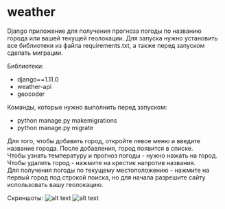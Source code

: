 # weather
Django приложение для получения прогноза погоды по названию города или вашей текущей геолокации.
Для запуска нужно установить все библиотеки из файла requirements.txt, а также перед запуском сделать миграции.

Библиотеки:
- django==1.11.0
- weather-api
- geocoder

Команды, которые нужно выполнить перед запуском:
- python manage.py makemigrations
- python manage.py migrate

Для того, чтобы добавить город, откройте левое меню и введите название города. После добавления, город появится в списке.
<br>Чтобы узнать температуру и прогноз погоды - нужно нажать на город. Чтобы удалить город - нажмите на крестик напротив названия. 
<br>Для получения погоды по текущему местоположению - нажмите на первый город под строкой поиска, но для начала разрешите сайту использовать вашу геолокацию.

Скриншоты:
![alt text](https://pp.userapi.com/c840321/v840321791/5de2c/L9IyAI_T9Y0.jpg)
![alt text](https://pp.userapi.com/c840321/v840321791/5de36/dDKmY6_Qbp8.jpg)
